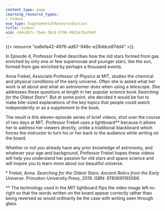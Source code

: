 ```yaml
---
content_type: page
learning_resource_types:
- Videos
ocw_type: SupplementalResourceSection
title: Videos
uid: c94cd5fc-7beb-30c8-579b-9915475af643
---
```


{{< resource "ea6efa42-4976-ad67-948c-e28ddce87dd4" >}} 

In Episode 4, Professor Frebel describes how the old stars formed from gas enriched by only one or few supernovae and younger stars, like the sun, formed from gas enriched by perhaps a thousand events.

Anna Frebel, Associate Professor of Physics at MIT, studies the chemical and physical conditions of the early universe. Often she is asked what her work is all about and what an astronomer does when using a telescope. She addresses these questions at length in her popular science book _Searching for the Oldest Stars\*_. But at some point, she decided it would be fun to make bite-sized explanations of the key topics that people could watch independently or as a supplement to the book.

The result is this eleven-episode series of brief videos, shot over the course of two days at MIT. Professor Frebel uses a lightboard\*\* because it allows her to address her viewers directly, unlike a traditional blackboard which forces the instructor to turn his or her back to the audience while writing on the board.

Whether or not you already have any prior knowledge of astronomy, and whatever your age and background, Professor Frebel hopes these videos will help you understand her passion for old stars and space science and will inspire you to learn more about our beautiful universe.

\* Frebel, Anna. _Searching for the Oldest Stars: Ancient Relics from the Early Universe_. Princeton University Press, 2019. ISBN: 9780691165066.

\*\* The technology used in the MIT lightboard flips the video image left-to-right so that the words written on the board appear correctly rather than being reversed as would ordinarily be the case with writing seen through glass.